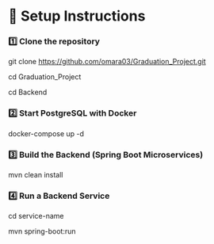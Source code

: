 # 🚀 Setup Instructions

### 1️⃣ Clone the repository
git clone https://github.com/omara03/Graduation_Project.git

cd Graduation_Project

cd Backend

### 2️⃣ Start PostgreSQL with Docker
docker-compose up -d

### 3️⃣ Build the Backend (Spring Boot Microservices)
mvn clean install

### 4️⃣ Run a Backend Service
cd service-name

mvn spring-boot:run
